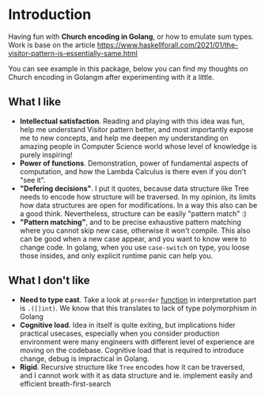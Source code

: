 # Introduction
Having fun with **Church encoding in Golang**, or how to emulate sum types.
Work is base on the article https://www.haskellforall.com/2021/01/the-visitor-pattern-is-essentially-same.html

You can see example in this package, below you can find my thoughts on Church encoding in Golangm after experimenting with it a little.

## What I like
- **Intellectual satisfaction**. Reading and playing with this idea was fun, help me understand Visitor pattern better, and most importantly expose me to new concepts, and help me deepen my understanding on amazing people in Computer Science world whose level of knowledge is purely inspiring!
- **Power of functions**. Demonstration, power of fundamental aspects of computation, and how the Lambda Calculus is there even if you don't "see it".
- **"Defering decisions"**. I put it quotes, because data structure like Tree needs to encode how structure will be traversed. In my opinion, its limits how data structures are open for modifications. In a way this also can be a good think. Nevertheless, structure can be easily "pattern match" :)
- **"Pattern matching"**, and to be precise exhaustive pattern matching where you cannot skip new case, otherwise it won't compile. This also can be good when a new case appear, and you want to know were to change code. In golang, when you use `case-switch` on type, you loose those insides, and only explicit runtime panic can help you.

## What I don't like
- **Need to type cast**. Take a look at `preorder` [function](./tree.go) in interpretation part is `.([]int)`. We know that this translates to lack of type polymorphism in Golang
- **Cognitive load**. Idea in itself is quite exiting, but implications hider practical usecases, especially when you consider production environment were many engineers with different level of experience are moving on the codebase. Cognitive load that is required to introduce change, debug is impractical in Golang.
- **Rigid**. Recursive structure like `Tree` encodes how it can be traversed, and I cannot work with it as data structure and ie. implement easily and efficient breath-first-search
